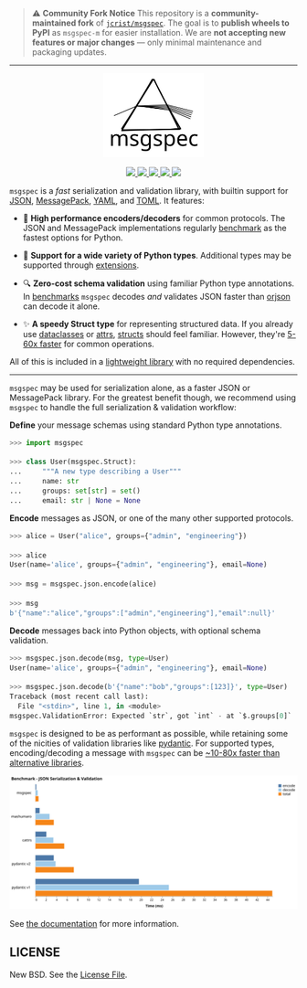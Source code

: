 > ⚠️ **Community Fork Notice**
> This repository is a **community-maintained fork** of [`jcrist/msgspec`](https://github.com/jcrist/msgspec).
> The goal is to **publish wheels to PyPI** as `msgspec-m` for easier installation.
> We are **not accepting new features or major changes** — only minimal maintenance and packaging updates.

---

<p align="center">
  <a href="https://jcristharif.com/msgspec/">
    <img src="https://raw.githubusercontent.com/jcrist/msgspec/main/docs/source/_static/msgspec-logo-light.svg" width="35%" alt="msgspec" />
  </a>
</p>

<p align="center">
  <a href="https://github.com/marimo-team/msgspec/actions/workflows/ci.yml">
    <img src="https://github.com/marimo-team/msgspec/actions/workflows/ci.yml/badge.svg">
  </a>
  <a href="https://jcristharif.com/msgspec/">
    <img src="https://img.shields.io/badge/docs-latest-blue.svg">
  </a>
  <a href="https://github.com/marimo-team/msgspec/blob/main/LICENSE">
    <img src="https://img.shields.io/github/license/marimo-team/msgspec.svg">
  </a>
  <a href="https://pypi.org/project/msgspec-m/">
    <img src="https://img.shields.io/pypi/v/msgspec-m.svg">
  </a>
  <a href="https://codecov.io/gh/marimo-team/msgspec">
    <img src="https://codecov.io/gh/marimo-team/msgspec/branch/main/graph/badge.svg">
  </a>
</p>

`msgspec` is a *fast* serialization and validation library, with builtin
support for [JSON](https://json.org), [MessagePack](https://msgpack.org),
[YAML](https://yaml.org), and [TOML](https://toml.io). It features:

- 🚀 **High performance encoders/decoders** for common protocols. The JSON and
  MessagePack implementations regularly
  [benchmark](https://jcristharif.com/msgspec/benchmarks.html) as the fastest
  options for Python.

- 🎉 **Support for a wide variety of Python types**. Additional types may be
  supported through
  [extensions](https://jcristharif.com/msgspec/extending.html).

- 🔍 **Zero-cost schema validation** using familiar Python type annotations. In
  [benchmarks](https://jcristharif.com/msgspec/benchmarks.html) `msgspec`
  decodes *and* validates JSON faster than
  [orjson](https://github.com/ijl/orjson) can decode it alone.

- ✨ **A speedy Struct type** for representing structured data. If you already
  use [dataclasses](https://docs.python.org/3/library/dataclasses.html) or
  [attrs](https://www.attrs.org),
  [structs](https://jcristharif.com/msgspec/structs.html) should feel familiar.
  However, they're
  [5-60x faster](https://jcristharif.com/msgspec/benchmarks.html#benchmark-structs>)
  for common operations.

All of this is included in a
[lightweight library](https://jcristharif.com/msgspec/benchmarks.html#benchmark-library-size)
with no required dependencies.

---

`msgspec` may be used for serialization alone, as a faster JSON or
MessagePack library. For the greatest benefit though, we recommend using
`msgspec` to handle the full serialization & validation workflow:

**Define** your message schemas using standard Python type annotations.

```python
>>> import msgspec

>>> class User(msgspec.Struct):
...     """A new type describing a User"""
...     name: str
...     groups: set[str] = set()
...     email: str | None = None
```

**Encode** messages as JSON, or one of the many other supported protocols.

```python
>>> alice = User("alice", groups={"admin", "engineering"})

>>> alice
User(name='alice', groups={"admin", "engineering"}, email=None)

>>> msg = msgspec.json.encode(alice)

>>> msg
b'{"name":"alice","groups":["admin","engineering"],"email":null}'
```

**Decode** messages back into Python objects, with optional schema validation.

```python
>>> msgspec.json.decode(msg, type=User)
User(name='alice', groups={"admin", "engineering"}, email=None)

>>> msgspec.json.decode(b'{"name":"bob","groups":[123]}', type=User)
Traceback (most recent call last):
  File "<stdin>", line 1, in <module>
msgspec.ValidationError: Expected `str`, got `int` - at `$.groups[0]`
```

`msgspec` is designed to be as performant as possible, while retaining some of
the nicities of validation libraries like
[pydantic](https://pydantic-docs.helpmanual.io/). For supported types,
encoding/decoding a message with `msgspec` can be
[~10-80x faster than alternative libraries](https://jcristharif.com/msgspec/benchmarks.html).

<p align="center">
  <a href="https://jcristharif.com/msgspec/benchmarks.html">
    <img src="https://raw.githubusercontent.com/jcrist/msgspec/main/docs/source/_static/bench-validation.svg">
  </a>
</p>

See [the documentation](https://jcristharif.com/msgspec/) for more information.


## LICENSE

New BSD. See the
[License File](https://github.com/jcrist/msgspec/blob/main/LICENSE).
